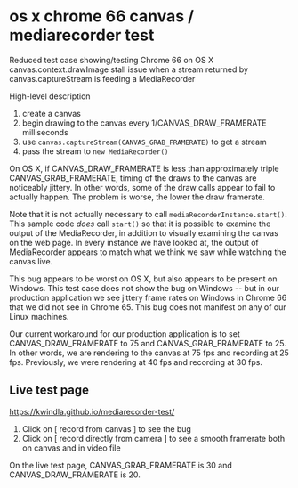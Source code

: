 # os x chrome 66 canvas / mediarecorder test

Reduced test case showing/testing Chrome 66 on OS X canvas.context.drawImage stall issue when
a stream returned by canvas.captureStream is feeding a MediaRecorder

High-level description

1. create a canvas
2. begin drawing to the canvas every 1/CANVAS_DRAW_FRAMERATE milliseconds
3. use `canvas.captureStream(CANVAS_GRAB_FRAMERATE)` to get a stream
4. pass the stream to `new MediaRecorder()`

On OS X, if CANVAS_DRAW_FRAMERATE is less than approximately triple CANVAS_GRAB_FRAMERATE, timing of the draws to the canvas
are noticeably jittery. In other words, some of the draw calls appear to fail to actually happen. The problem is worse, the
lower the draw framerate.

Note that it is not actually necessary to call `mediaRecorderInstance.start()`. This sample code *does* call `start()` so
that it is possible to examine the output of the MediaRecorder, in addition to visually examining the canvas on the
web page. In every instance we have looked at, the output of MediaRecorder appears to match what we think we saw
while watching the canvas live.

This bug appears to be worst on OS X, but also appears to be present on Windows. This test case does not show the bug on
Windows -- but in our production application we see jittery frame rates on Windows in Chrome 66 that we did not see
in Chrome 65. This bug does not manifest on any of our Linux machines.

Our current workaround for our production application is to set CANVAS_DRAW_FRAMERATE to 75 and CANVAS_GRAB_FRAMERATE to 25.
In other words, we are rendering to the canvas at 75 fps and recording at 25 fps. Previously, we were rendering at 40 fps
and recording at 30 fps.

## Live test page

https://kwindla.github.io/mediarecorder-test/

1. Click on [ record from canvas ] to see the bug
2. Click on [ record directly from camera ] to see a smooth framerate both on canvas and in video file

On the live test page, CANVAS_GRAB_FRAMERATE is 30 and CANVAS_DRAW_FRAMERATE is 20.
